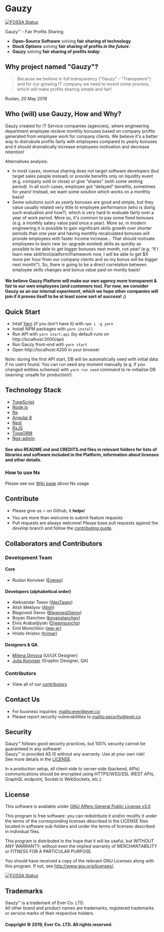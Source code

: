 # Gauzy

[![FOSSA Status](https://app.fossa.io/api/projects/git%2Bgithub.com%2Fever-co%2Fgauzy.svg?type=shield)](https://app.fossa.io/projects/git%2Bgithub.com%2Fever-co%2Fgauzy?ref=badge_shield)

Gauzy™ - Fair Profits Sharing

- **Open-Source Software** solving **fair sharing of technology**.
- **Stock Options** solving **fair sharing of profits _in the future_**.
- **Gauzy** solving **fair sharing of profits _today_**.

## Why project named "Gauzy"?

> Because we believe in full transparency ("Gauzy" - "Transparent") and for our growing IT company we need to invent some process, which will make profits sharing simple and fair!

Ruslan, 20 May 2019

## Who (will) use Gauzy, How and Why?

Gauzy created for IT Service companies (agencies), where engineering department employee recieve monthly bonuses based on company profits generated from employee work for company clients. We believe it's a better way to distrubute profits fairly with employees compared to yearly bonuses and it should dramatically increase employees motivation and decrease retention!

Alternatives analysis:
* In most cases, revenue sharing does not target software developers (but target sales people instead) or provide benefits only on liquidity event (e.g. company sold or close) or give “shares” (with some vesting period). In all such cases, employee got "delayed" benefits, sometimes for years! Instead, we want some solution which works on a monthly basis!
* Some solutions such as _yearly_ bonuses are good and simple, but they value usually related very little to employee performance (who is doing such evaluation and how?), which is very hard to evaluate fairly over a year of work period. More so, it's common to pay some fixed bonuses (e.g. a monthly salary value paid once a year). More so, in modern engineering it is possible to gain significant skills growth over shorter periods than one year and having monthly recalculated bonuses will provide employees with faster income increase... That should motivate employees to learn new (or upgrade existed) skills as quickly as possible to be able to get bigger bonuses next month, not year! (e.g. “if I learn new skill/tool/platform/framework now, I will be able to get $X more per hour from our company clients and so my bonus will be bigger next month!”). So, there is going to be a direct correlation between employee skills changes and bonus value paid on montly basis!

#### We believe Gauzy Platform will make our own agency more transparent & fair to our own employees (and customers too). For now, we consider Gauzy as an our internal *experiment*, which we hope other companies will join if it proves itself to be at least some sort of success! ;) 

## Quick Start

- Intall [Yarn](https://github.com/yarnpkg/yarn) (if you don't have it) with `npm i -g yarn`
- Install NPM packages with `yarn install`
- Run API with `yarn start:api` (by default runs on http://localhost:3000/api)
- Run Gauzy front-end with `yarn start`
- Open http://localhost:4200 in your browser

Note: during the first API start, DB will be automatically seed with initial data if no users found. 
You can run seed any moment manually (e.g. if you changed entities schemas) with `yarn run seed` command to re-initialize DB (warning: unsafe for production!).

## Technology Stack

-   [TypeScript](https://www.typescriptlang.org)
-   [Node.js](https://nodejs.org)
-   [Nx](https://nx.dev)
-   [Angular 8](https://angular.io)
-   [Nest](https://github.com/nestjs/nest)
-   [RxJS](http://reactivex.io/rxjs)
-   [TypeORM](https://github.com/typeorm/typeorm)
-   [Ngx-admin](https://github.com/akveo/ngx-admin)

#### See also README.md and CREDITS.md files in relevant folders for lists of libraries and software included in the Platform, information about licenses and other details.

### How to use Nx

Please see our [Wiki page](https://github.com/ever-co/gauzy/wiki/How-to-use-Nx) about Nx usage

## Contribute

-   Please give us :star: on Github, it **helps**!
-   You are more than welcome to submit feature requests
-   Pull requests are always welcome! Please base pull requests against the _develop_ branch and follow the [contributing guide](.github/CONTRIBUTING.md).

## Collaborators and Contributors

### Development Team

#### Core

-   Ruslan Konviser ([Evereq](https://github.com/evereq))

#### Developers (alphabetical order)

-   Aleksandar Tasev ([AlexTasev](https://github.com/AlexTasev))
-   Alish Meklyov ([Alish](https://github.com/AlishMekliov931))
-   Blagovest Gerov ([BlagovestGerov](https://github.com/BlagovestGerov))
-   Boyan Stanchev ([boyanstanchev](https://github.com/boyanstanchev))
-   Elvis Arabadjiyski ([Dreemsuncho](https://github.com/Dreemsuncho))
-   Emil Momchilov ([jew-er](https://github.com/jew-er))
-   Hristo Hristov ([hrimar](https://github.com/hrimar))

#### Designers & QA

-   [Milena Dimova](https://www.linkedin.com/in/dimova-milena-31010414) (UI/UX Designer)
-   [Julia Konviser](https://www.linkedin.com/in/julia-konviser-8b917552) (Graphic Designer, QA)

### Contributors

-   View all of our [contributors](https://github.com/ever-co/gauzy/graphs/contributors)

## Contact Us

-   For business inquiries: <mailto:ever@ever.co>
-   Please report security vulnerabilities to <mailto:security@ever.co>

## Security

Gauzy™ follows good security practices, but 100% security cannot be guaranteed in any software!  
Gauzy™ is provided AS IS without any warranty. Use at your own risk!  
See more details in the [LICENSE](LICENSE).

In a production setup, all client-side to server-side (backend, APIs) communications should be encrypted using HTTPS/WSS/SSL (REST APIs, GraphQL endpoint, Socket.io WebSockets, etc.).

## License

This software is available under [GNU Affero General Public License v3.0](https://www.gnu.org/licenses/agpl-3.0.txt)

This program is free software: you can redistribute it and/or modify it under the terms of the corresponding licenses described in the LICENSE files located in software sub-folders and under the terms of licenses described in individual files.

This program is distributed in the hope that it will be useful, but WITHOUT ANY WARRANTY; without even the implied warranty of MERCHANTABILITY or FITNESS FOR A PARTICULAR PURPOSE.

You should have received a copy of the relevant GNU Licenses along with this program. If not, see http://www.gnu.org/licenses/.

[![FOSSA Status](https://app.fossa.io/api/projects/git%2Bgithub.com%2Fever-co%2Fgauzy.svg?type=large)](https://app.fossa.io/projects/git%2Bgithub.com%2Fever-co%2Fgauzy?ref=badge_large)

## Trademarks

Gauzy™ is a trademark of Ever Co. LTD.  
All other brand and product names are trademarks, registered trademarks or service marks of their respective holders.

#### Copyright © 2019, Ever Co. LTD. All rights reserved.
